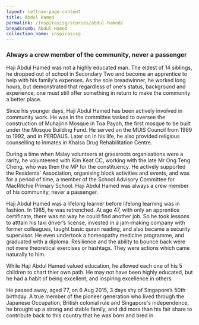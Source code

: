 ```yaml
---
layout: leftnav-page-content
title: Abdul Hamed
permalink: /inspirasisg/stories/abdul-hamed/ 
breadcrumb: Abdul Hamed
collection_name: inspirasisg
---
```


### **Always a crew member of the community, never a passenger**

Haji Abdul Hamed was not a highly educated man. The eldest of 14 siblings, he dropped out of school in Secondary Two and become an apprentice to help with his family's expenses. As the sole breadwinner, he worked long hours, but demonstrated that regardless of one's status, background and experience, one must still offer something in return to make the community a better place.

Since his younger days, Haji Abdul Hamed has been actively involved in community work. He was in the committee tasked to oversee the construction of Muhajirin Mosque in Toa Payoh, the first mosque to be built under the Mosque Building Fund. He served on the MUIS Council from 1989 to 1992, and in PERDAUS. Later on in his life, he also provided religious counselling to inmates in Khalsa Drug Rehabilitation Centre.

During a time when Malay volunteers at grassroots organisations were a rarity, he volunteered with Kim Keat CC, working with the late Mr Ong Teng Cheng, who was then the MP for the constituency. He actively supported the Residents' Association, organising block activities and events, and was for a period of time, a member of the School Advisory Committee for MacRitchie Primary School. Haji Abdul Hamed was always a crew member of his community, never a passenger.

Haji Abdul Hamed was a lifelong learner before lifelong learning was in fashion. In 1985, he was retrenched. At age 47, with only an apprentice certificate, there was no way he could find another job. So he took lessons to atttain his taxi driver’s license, invested in a jam-making company with former colleagues, taught basic quran reading, and also became a security supervisor. He even undertook a homeopathy medicine programme, and graduated with a diploma. Resilience and the ability to bounce back were not mere theoretical exercises or hashtags. They were actions which came naturally to him.

While Haji Abdul Hamed valued education, he allowed each one of his 5 children to chart thier own path. He may not have been highly educated, but he had a habit of being excellent, and inspiring excellence in others.

He passed away, aged 77, on 6 Aug 2015, 3 days shy of Singapore’s 50th birthday. A true member of the pioneer generation who lived through the Japanese Occupation, British colonial rule and Singapore's independence, he brought up a strong and stable family, and did more than his fair share to contribute back to this country that he was born and bred in.


